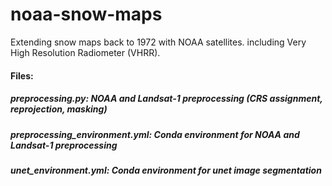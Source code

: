 # noaa-snow-maps
Extending snow maps back to 1972 with NOAA satellites. including Very High Resolution Radiometer (VHRR).


#### Files:
##### preprocessing.py: NOAA and Landsat-1 preprocessing (CRS assignment, reprojection, masking)
##### preprocessing_environment.yml: Conda environment for NOAA and Landsat-1 preprocessing
##### unet_environment.yml: Conda environment for unet image segmentation
